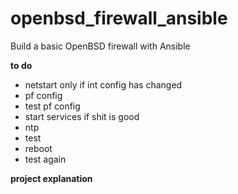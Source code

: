 # openbsd_firewall_ansible
Build a basic OpenBSD firewall with Ansible

**to do**
* netstart only if int config has changed
* pf config
* test pf config
* start services if shit is good
* ntp
* test
* reboot
* test again

**project explanation**
